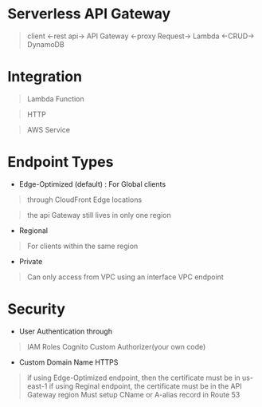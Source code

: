Serverless API Gateway
=================

> client <-rest api-> API Gateway <-proxy Request-> Lambda <-CRUD-> DynamoDB

# Integration

> Lambda Function

> HTTP

> AWS Service

# Endpoint Types

- Edge-Optimized (default) : For Global clients

> through CloudFront Edge locations

> the api Gateway still lives in only one region

- Regional

> For clients within the same region

- Private
> Can only access from VPC using an interface VPC endpoint

# Security 

- User Authentication through

> IAM Roles
> Cognito
> Custom Authorizer(your own code)

- Custom Domain Name HTTPS

> if using Edge-Optimized endpoint, then the certificate must be in us-east-1
> if using Reginal endpoint, the certificate must be in the API Gateway region
> Must setup CName or A-alias record in Route 53